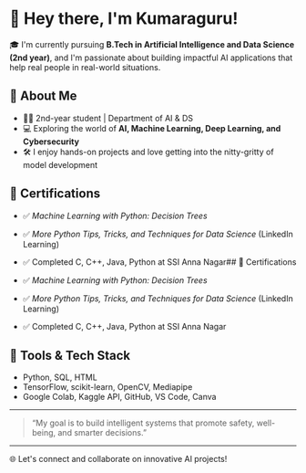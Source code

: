 # 👋 Hey there, I'm Kumaraguru!

🎓 I'm currently pursuing **B.Tech in Artificial Intelligence and Data Science (2nd year)**, and I'm passionate about building impactful AI applications that help real people in real-world situations.

## 🧠 About Me

- 🧑‍🎓 2nd-year student | Department of AI & DS
- 💻 Exploring the world of **AI, Machine Learning, Deep Learning, and Cybersecurity**
-  🛠️ I enjoy hands-on projects and love getting into the nitty-gritty of model development

## 📜 Certifications

- ✅ *Machine Learning with Python: Decision Trees*
- ✅ *More Python Tips, Tricks, and Techniques for Data Science* (LinkedIn Learning)
- ✅ Completed C, C++, Java, Python at SSI Anna Nagar## 📜 Certifications

- ✅ *Machine Learning with Python: Decision Trees*
- ✅ *More Python Tips, Tricks, and Techniques for Data Science* (LinkedIn Learning)
- ✅ Completed C, C++, Java, Python at SSI Anna Nagar

## 📂 Tools & Tech Stack

- Python, SQL, HTML
- TensorFlow, scikit-learn, OpenCV, Mediapipe
- Google Colab, Kaggle API, GitHub, VS Code, Canva

---

> “My goal is to build intelligent systems that promote safety, well-being, and smarter decisions.”

---

🌐 Let's connect and collaborate on innovative AI projects!
